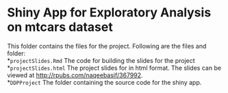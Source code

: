 # Shiny App for Exploratory Analysis on mtcars dataset
This folder contains the files for the project. Following are the files and folder:  
*```projectSlides.Rmd``` The code for building the slides for the project  
*```projectSlides.html``` The project slides for in html format. The slides can be viewed at http://rpubs.com/naqeebasif/367992.  
*```DDPProject``` The folder containing the source code for the shiny app.